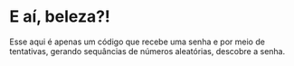 # E aí, beleza?!

Esse aqui é apenas um código que recebe uma senha e por meio de tentativas, gerando sequâncias de números aleatórias, descobre a senha. 
